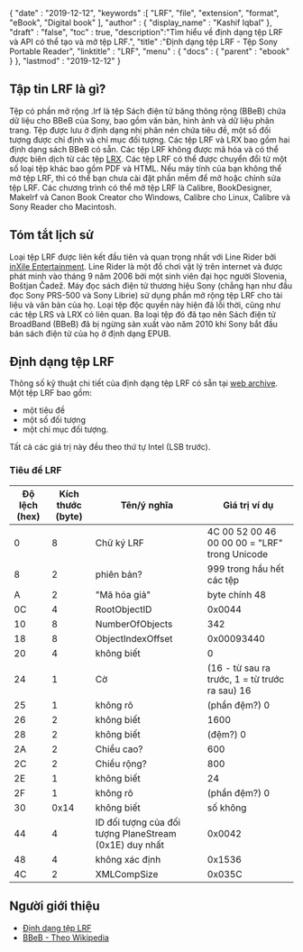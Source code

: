 {
  "date" : "2019-12-12",
  "keywords" :[ "LRF", "file", "extension", "format", "eBook", "Digital book" ],
  "author" : {
    "display_name" : "Kashif Iqbal"
},
  "draft" : "false",
  "toc" : true,
  "description":"Tìm hiểu về định dạng tệp LRF và API có thể tạo và mở tệp LRF.",
  "title" :"Định dạng tệp LRF - Tệp Sony Portable Reader",
  "linktitle" : "LRF",
  "menu" : {
    "docs" : {
      "parent" : "ebook"
}
},
  "lastmod" : "2019-12-12"
}

## Tập tin LRF là gì?

Tệp có phần mở rộng .lrf là tệp Sách điện tử băng thông rộng (BBeB) chứa dữ liệu cho BBeB của Sony, bao gồm văn bản, hình ảnh và dữ liệu phân trang. Tệp được lưu ở định dạng nhị phân nén chứa tiêu đề, một số đối tượng được chỉ định và chỉ mục đối tượng. Các tệp LRF và LRX bao gồm hai định dạng sách BBeB có sẵn. Các tệp LRF không được mã hóa và có thể được biên dịch từ các tệp [LRX](/vi/ebook/lrf/). Các tệp LRF có thể được chuyển đổi từ một số loại tệp khác bao gồm PDF và HTML. Nếu máy tính của bạn không thể mở tệp LRF, thì có thể bạn chưa cài đặt phần mềm để mở hoặc chỉnh sửa tệp LRF. Các chương trình có thể mở tệp LRF là Calibre, BookDesigner, Makelrf và Canon Book Creator cho Windows, Calibre cho Linux, Calibre và Sony Reader cho Macintosh.

## Tóm tắt lịch sử

Loại tệp LRF được liên kết đầu tiên và quan trọng nhất với Line Rider bởi [inXile Entertainment](https://en.wikipedia.org/wiki/InXile_Entertainment). Line Rider là một đồ chơi vật lý trên internet và được phát minh vào tháng 9 năm 2006 bởi một sinh viên đại học người Slovenia, Boštjan Čadež. Máy đọc sách điện tử thương hiệu Sony (chẳng hạn như đầu đọc Sony PRS-500 và Sony Librie) sử dụng phần mở rộng tệp LRF cho tài liệu và văn bản của họ. Loại tệp độc quyền này hiện đã lỗi thời, cũng như các tệp LRS và LRX có liên quan. Ba loại tệp đó đã tạo nên Sách điện tử BroadBand (BBeB) đã bị ngừng sản xuất vào năm 2010 khi Sony bắt đầu bán sách điện tử của họ ở định dạng EPUB.

## Định dạng tệp LRF

Thông số kỹ thuật chi tiết của định dạng tệp LRF có sẵn tại [web archive](https://web.archive.org/web/20110809071744/http://www.sven.de/librie/Librie/LrfFormat). Một tệp LRF bao gồm:
* một tiêu đề
* một số đối tượng
* một chỉ mục đối tượng.

Tất cả các giá trị này đều theo thứ tự Intel (LSB trước).

### Tiêu đề LRF

|Độ lệch (hex) |Kích thước (byte) |Tên/ý nghĩa| Giá trị ví dụ|
---|---|---|---|
|0 |8| Chữ ký LRF| 4C 00 52 00 46 00 00 00 = "LRF" trong Unicode|
|8 |2| phiên bản?| 999 trong hầu hết các tệp|
|A|2| "Mã hóa giả" |byte chính 48|
|0C |4| RootObjectID| 0x0044|
|10 |8| NumberOfObjects |342|
|18 |8| ObjectIndexOffset| 0x00093440|
|20 |4| không biết| 0|
|24 |1| Cờ| (16 - từ sau ra trước, 1 = từ trước ra sau) 16|
|25 |1| không rõ |(phần đệm?) 0|
|26 |2| không biết| 1600|
|28 |2| không biết| (đệm?) 0|
|2A |2| Chiều cao?| 600|
|2C |2| Chiều rộng?| 800|
|2E |1| không biết| 24|
|2F |1| không rõ |(phần đệm?) 0|
|30 |0x14| không biết| số không|
|44 |4| ID đối tượng của đối tượng PlaneStream (0x1E) duy nhất| 0x0042|
|48 |4| không xác định |0x1536|
|4C |2| XMLCompSize| 0x035C|


## Người giới thiệu

* [Định dạng tệp LRF](https://web.archive.org/web/20110809071744/http://www.sven.de/librie/Librie/LrfFormat)
* [BBeB - Theo Wikipedia](https://en.wikipedia.org/wiki/BBeB)


